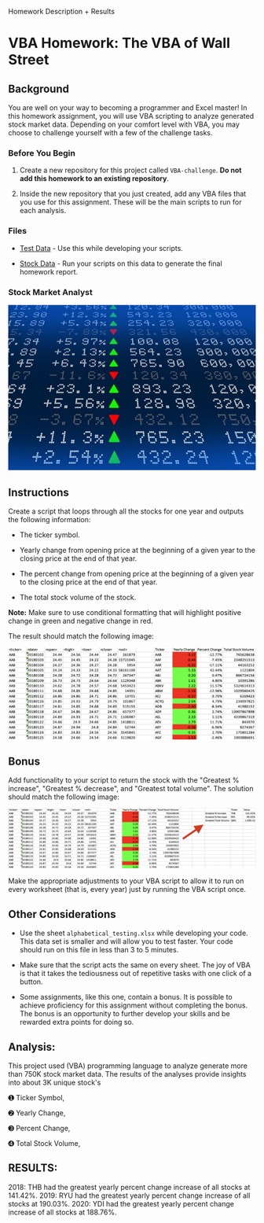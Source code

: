 
Homework Description + Results

# VBA Homework: The VBA of Wall Street

## Background

You are well on your way to becoming a programmer and Excel master! In this homework assignment, you will use VBA scripting to analyze generated stock market data. Depending on your comfort level with VBA, you may choose to challenge yourself with a few of the challenge tasks.

### Before You Begin

1. Create a new repository for this project called `VBA-challenge`. **Do not add this homework to an existing repository**.

2. Inside the new repository that you just created, add any VBA files that you use for this assignment. These will be the main scripts to run for each analysis.

### Files

* [Test Data](Resources/alphabetical_testing.xlsx) - Use this while developing your scripts.

* [Stock Data](Resources/Multiple_year_stock_data.xlsx) - Run your scripts on this data to generate the final homework report.

### Stock Market Analyst

![alt=""](Images/stockmarket.jpg)

## Instructions

Create a script that loops through all the stocks for one year and outputs the following information:

  * The ticker symbol.

  * Yearly change from opening price at the beginning of a given year to the closing price at the end of that year.

  * The percent change from opening price at the beginning of a given year to the closing price at the end of that year.

  * The total stock volume of the stock.

**Note:** Make sure to use conditional formatting that will highlight positive change in green and negative change in red.

The result should match the following image:

![moderate_solution](Images/moderate_solution.png)

## Bonus

Add functionality to your script to return the stock with the "Greatest % increase", "Greatest % decrease", and "Greatest total volume". The solution should match the following image:

![hard_solution](Images/hard_solution.png)

Make the appropriate adjustments to your VBA script to allow it to run on every worksheet (that is, every year) just by running the VBA script once.

## Other Considerations

* Use the sheet `alphabetical_testing.xlsx` while developing your code. This data set is smaller and will allow you to test faster. Your code should run on this file in less than 3 to 5 minutes.

* Make sure that the script acts the same on every sheet. The joy of VBA is that it takes the tediousness out of repetitive tasks with one click of a button.

* Some assignments, like this one, contain a bonus. It is possible to achieve proficiency for this assignment without completing the bonus. The bonus is an opportunity to further develop your skills and be rewarded extra points for doing so.



## Analysis:


This project used (VBA) programming language to analyze generate more than 750K stock market data.
The results of the analyses provide insights into about 3K unique stock's   

➊ Ticker Symbol,   

➋ Yearly Change,  

➌ Percent Change,  

➍ Total Stock Volume,  

## RESULTS:  

2018: THB had the greatest yearly percent change increase of all stocks at 141.42%.
2019: RYU had the greatest yearly percent change increase of all stocks at 190.03%.
2020: YDI had the greatest yearly percent change increase of all stocks at 188.76%.


